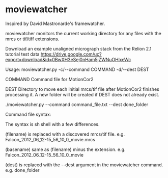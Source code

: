 # moviewatcher
Inspired by David Mastronarde's framewatcher.

moviewatcher monitors the current working directory for any files with the mrcs or tif/tiff extensions.

Download an example unaligned micrograph stack from the Relion 2.1 tutorial test data
https://drive.google.com/uc?export=download&id=0BwXH3eSej0nHam5jZWNuOHlxeWc

Usage: moviewatcher.py -c/--command COMMAND -d/--dest DEST

COMMAND  Command file for MotionCor2

DEST     Directory to move each initial mrcs/tif file after MotionCor2 finishes processing it. A new folder will be created if DEST does not already exist.

./moviewatcher.py --command command_file.txt --dest done_folder 

Command file syntax:

The syntax is sh shell with a few differences.

(filename)	is replaced with a discovered mrcs/tif file. e.g. Falcon_2012_06_12-15_56_10_0_movie.mrcs

(basename)	same as (filename) minus the extension. e.g. Falcon_2012_06_12-15_56_10_0_movie

(dest)			is replaced with the --dest argument in the moviewatcher command. e.g. done_folder

